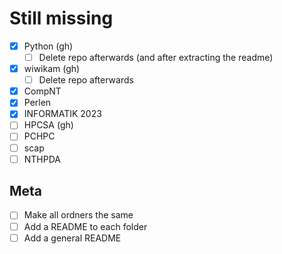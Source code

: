 # Still missing
- [x] Python (gh)
  - [ ] Delete repo afterwards (and after extracting the readme)
- [x] wiwikam (gh)
  - [ ] Delete repo afterwards
- [x] CompNT
- [x] Perlen
- [x] INFORMATIK 2023
- [ ] HPCSA (gh)
- [ ] PCHPC
- [ ] scap
- [ ] NTHPDA

## Meta
- [ ] Make all ordners the same
- [ ] Add a README to each folder
- [ ] Add a general README
